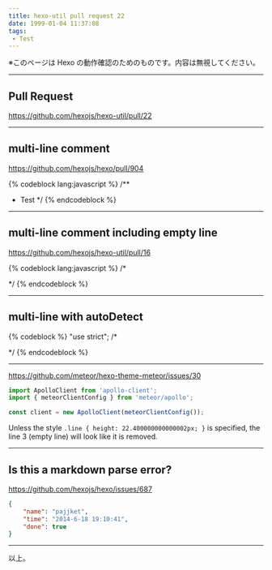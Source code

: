 ```yaml
---
title: hexo-util pull request 22
date: 1999-01-04 11:37:08
tags:
 - Test
---
```


※このページは Hexo の動作確認のためのものです。内容は無視してください。

------------------------------------------------------------------------------
## Pull Request

https://github.com/hexojs/hexo-util/pull/22

------------------------------------------------------------------------------
## multi-line comment

https://github.com/hexojs/hexo/pull/904

{% codeblock lang:javascript %}
/**
 * Test
 */
{% endcodeblock  %}

------------------------------------------------------------------------------
## multi-line comment including empty line

https://github.com/hexojs/hexo-util/pull/16

{% codeblock lang:javascript %}
/*

 */
{% endcodeblock  %}

------------------------------------------------------------------------------
## multi-line with autoDetect

{% codeblock %}
"use strict";
/*

 */
{% endcodeblock  %}

------------------------------------------------------------------------------
https://github.com/meteor/hexo-theme-meteor/issues/30

```js
import ApolloClient from 'apollo-client';
import { meteorClientConfig } from 'meteor/apollo';

const client = new ApolloClient(meteorClientConfig());
```

Unless the style `.line { height: 22.400000000000002px; }` is specified,
the line 3 (empty line) will look like it is removed.

------------------------------------------------------------------------------
## Is this a markdown parse error?

https://github.com/hexojs/hexo/issues/687

```json
{
    "name": "pajjket",
    "time": "2014-6-18 19:10:41",
    "done": true
}
```

------------------------------------------------------------------------------
以上。
